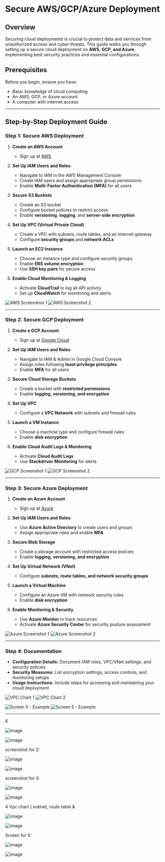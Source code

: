 # Secure AWS/GCP/Azure Deployment

## Overview
Securing cloud deployments is crucial to protect data and services from unauthorized access and cyber threats. This guide walks you through setting up a secure cloud deployment on **AWS, GCP, and Azure**, implementing best security practices and essential configurations.

## Prerequisites
Before you begin, ensure you have:
- Basic knowledge of cloud computing
- An AWS, GCP, or Azure account
- A computer with internet access

---
## Step-by-Step Deployment Guide

### **Step 1: Secure AWS Deployment**

1. **Create an AWS Account**
   - Sign up at [AWS](https://aws.amazon.com/)

2. **Set Up IAM Users and Roles**
   - Navigate to IAM in the AWS Management Console
   - Create IAM users and assign appropriate group permissions
   - Enable **Multi-Factor Authentication (MFA)** for all users

3. **Secure S3 Buckets**
   - Create an S3 bucket
   - Configure bucket policies to restrict access
   - Enable **versioning**, **logging**, and **server-side encryption**

4. **Set Up VPC (Virtual Private Cloud)**
   - Create a VPC with subnets, route tables, and an internet gateway
   - Configure **security groups** and **network ACLs**

5. **Launch an EC2 Instance**
   - Choose an instance type and configure security groups
   - Enable **EBS volume encryption**
   - Use **SSH key pairs** for secure access

6. **Enable Cloud Monitoring & Logging**
   - Activate **CloudTrail** to log all API activity
   - Set up **CloudWatch** for monitoring and alerts

![AWS Screenshot 1](https://github.com/user-attachments/assets/4be04aa0-21cc-4e15-a878-3f7f963824fe)
![AWS Screenshot 2](https://github.com/user-attachments/assets/9c6d49cf-04e0-4202-a681-25c0c498e4f7)

---
### **Step 2: Secure GCP Deployment**

1. **Create a GCP Account**
   - Sign up at [Google Cloud](https://cloud.google.com/)

2. **Set Up IAM Users and Roles**
   - Navigate to IAM & Admin in Google Cloud Console
   - Assign roles following **least privilege principles**
   - Enable **MFA** for all users

3. **Secure Cloud Storage Buckets**
   - Create a bucket with **restricted permissions**
   - Enable **logging, versioning, and encryption**

4. **Set Up VPC**
   - Configure a **VPC Network** with subnets and firewall rules

5. **Launch a VM Instance**
   - Choose a machine type and configure firewall rules
   - Enable **disk encryption**

6. **Enable Cloud Audit Logs & Monitoring**
   - Activate **Cloud Audit Logs**
   - Use **Stackdriver Monitoring** for alerts

![GCP Screenshot 1](https://github.com/user-attachments/assets/b983ffda-4e3a-4034-a955-b5ca61b76dd5)
![GCP Screenshot 2](https://github.com/user-attachments/assets/864c1210-e058-4b95-9746-c17e70cde57f)

---
### **Step 3: Secure Azure Deployment**

1. **Create an Azure Account**
   - Sign up at [Azure](https://azure.microsoft.com/)

2. **Set Up IAM Users and Roles**
   - Use **Azure Active Directory** to create users and groups
   - Assign appropriate roles and enable **MFA**

3. **Secure Blob Storage**
   - Create a storage account with restricted access policies
   - Enable **logging, versioning, and encryption**

4. **Set Up Virtual Network (VNet)**
   - Configure **subnets, route tables, and network security groups**

5. **Launch a Virtual Machine**
   - Configure an Azure VM with network security rules
   - Enable **disk encryption**

6. **Enable Monitoring & Security**
   - Use **Azure Monitor** to track resources
   - Activate **Azure Security Center** for security posture assessment

![Azure Screenshot 1](https://github.com/user-attachments/assets/6a711e02-5807-450f-b9c7-86b71fa8698e)
![Azure Screenshot 2](https://github.com/user-attachments/assets/6d59f3ab-090a-493a-b1e1-37a5d1901724)

---
### **Step 4: Documentation**

- **Configuration Details:** Document IAM roles, VPC/VNet settings, and security policies
- **Security Measures:** List encryption settings, access controls, and monitoring setups
- **Usage Instructions:** Include steps for accessing and maintaining your cloud deployment

![VPC Chart 1](https://github.com/user-attachments/assets/d4712496-d7ac-4145-9752-3eac9a310fb6)
![VPC Chart 2](https://github.com/user-attachments/assets/ced12315-281d-4570-b6e4-c65f699b6e87)

![Screen 5 - Example](https://github.com/user-attachments/assets/09bf0384-db6e-438d-a9ed-5a72d4e05835)
![Screen 5 - Example](https://github.com/user-attachments/assets/0026a4c2-8d04-4520-b1a6-f82ad1c4aabf)
































---------------


6

![image](https://github.com/user-attachments/assets/4be04aa0-21cc-4e15-a878-3f7f963824fe)

![image](https://github.com/user-attachments/assets/9c6d49cf-04e0-4202-a681-25c0c498e4f7)

screenshot for 2:

![image](https://github.com/user-attachments/assets/b983ffda-4e3a-4034-a955-b5ca61b76dd5)

![image](https://github.com/user-attachments/assets/864c1210-e058-4b95-9746-c17e70cde57f)

screenshot for 3:

![image](https://github.com/user-attachments/assets/6a711e02-5807-450f-b9c7-86b71fa8698e)

![image](https://github.com/user-attachments/assets/6d59f3ab-090a-493a-b1e1-37a5d1901724)

4 Vpc chart ( subnet, route table &  

![image](https://github.com/user-attachments/assets/d4712496-d7ac-4145-9752-3eac9a310fb6)

![image](https://github.com/user-attachments/assets/ced12315-281d-4570-b6e4-c65f699b6e87)

 Screen for 5: 

![image](https://github.com/user-attachments/assets/09bf0384-db6e-438d-a9ed-5a72d4e05835)

![image](https://github.com/user-attachments/assets/0026a4c2-8d04-4520-b1a6-f82ad1c4aabf)


